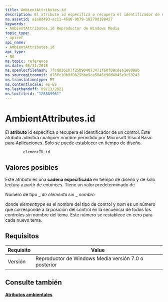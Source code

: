 ```yaml
---
title: AmbientAttributes.id
description: El atributo id especifica o recupera el identificador de un control. Este atributo admitirá cualquier nombre permitido por Microsoft Visual Basic para Aplicaciones. Solo se puede establecer en tiempo de diseño.
ms.assetid: a1e8d493-ac11-46a0-9b79-18270d188427
keywords:
- AmbientAttributes.id Reproductor de Windows Media
topic_type:
- apiref
api_name:
- AmbientAttributes.id
api_type:
- NA
ms.topic: reference
ms.date: 05/31/2018
ms.openlocfilehash: 7fcd0361b7f25b904073471f60f09cdea1e809ab
ms.sourcegitcommit: d75fc10b9f0825bbe5ce5045c90d4045e3c53243
ms.translationtype: MT
ms.contentlocale: es-ES
ms.lasthandoff: 09/13/2021
ms.locfileid: "126889961"
---
```

# <a name="ambientattributesid"></a>AmbientAttributes.id

El **atributo** id especifica o recupera el identificador de un control. Este atributo admitirá cualquier nombre permitido por Microsoft Visual Basic para Aplicaciones. Solo se puede establecer en tiempo de diseño.

``` syntax
        elementID.id
```

## <a name="possible-values"></a>Valores posibles

Este atributo es una **cadena especificada** en tiempo de diseño y de solo lectura a partir de entonces. Tiene un valor predeterminado de

Número de tipo \_ *de elemento sin* \_ *nombre*

donde *elementtype* es el nombre del tipo de control y *num* es un número que corresponde a la posición del control en la secuencia de todos los controles sin nombre del tema. Este número se restablece en cero para cada nuevo tema.

## <a name="requirements"></a>Requisitos



| Requisito | Value |
|--------------------|------------------------------------------------------|
| Versión<br/> | Reproductor de Windows Media versión 7.0 o posterior<br/> |



## <a name="see-also"></a>Consulte también

<dl> <dt>

[**Atributos ambientales**](ambient-attributes.md)
</dt> </dl>

 

 






